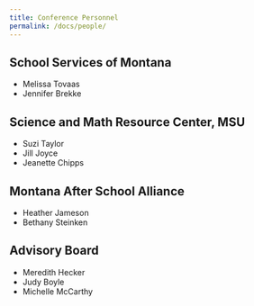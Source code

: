 ```yaml
---
title: Conference Personnel
permalink: /docs/people/
---
```


## School Services of Montana
- Melissa Tovaas
- Jennifer Brekke


## Science and Math Resource Center, MSU
- Suzi Taylor
- Jill Joyce
- Jeanette Chipps


## Montana After School Alliance
- Heather Jameson
- Bethany Steinken

## Advisory Board
- Meredith Hecker
- Judy Boyle
- Michelle McCarthy